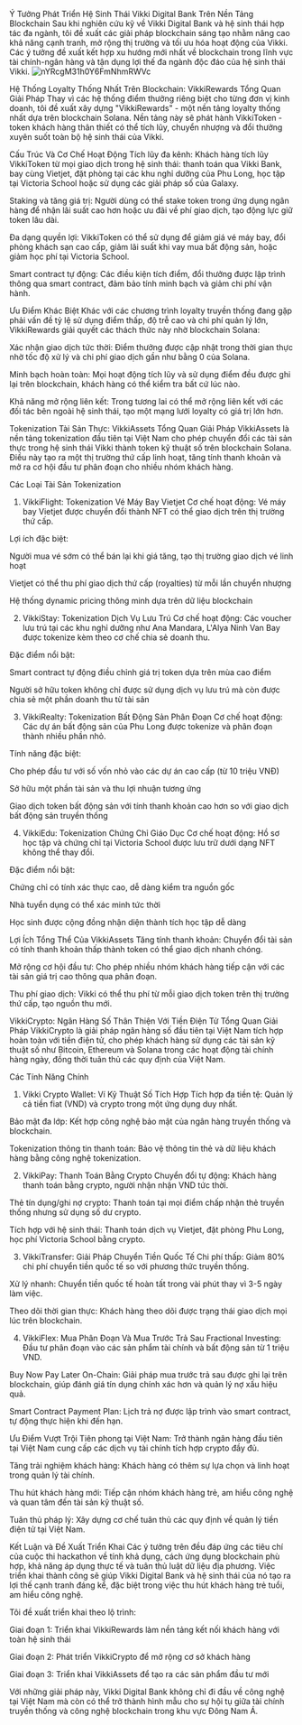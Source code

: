 Ý Tưởng Phát Triển Hệ Sinh Thái Vikki Digital Bank Trên Nền Tảng Blockchain
Sau khi nghiên cứu kỹ về Vikki Digital Bank và hệ sinh thái hợp tác đa ngành, tôi đề xuất các giải pháp blockchain sáng tạo nhằm nâng cao khả năng cạnh tranh, mở rộng thị trường và tối ưu hóa hoạt động của Vikki. Các ý tưởng đề xuất kết hợp xu hướng mới nhất về blockchain trong lĩnh vực tài chính-ngân hàng và tận dụng lợi thế đa ngành độc đáo của hệ sinh thái Vikki.
![nYRcgM31h0Y6FmNhmRWVc](https://github.com/user-attachments/assets/bf1df7bf-6d1e-4282-9d22-dd79618b5ab5)

Hệ Thống Loyalty Thống Nhất Trên Blockchain: VikkiRewards
Tổng Quan Giải Pháp
Thay vì các hệ thống điểm thưởng riêng biệt cho từng đơn vị kinh doanh, tôi đề xuất xây dựng "VikkiRewards" - một nền tảng loyalty thống nhất dựa trên blockchain Solana. Nền tảng này sẽ phát hành VikkiToken - token khách hàng thân thiết có thể tích lũy, chuyển nhượng và đổi thưởng xuyên suốt toàn bộ hệ sinh thái của Vikki.

Cấu Trúc Và Cơ Chế Hoạt Động
Tích lũy đa kênh: Khách hàng tích lũy VikkiToken từ mọi giao dịch trong hệ sinh thái: thanh toán qua Vikki Bank, bay cùng Vietjet, đặt phòng tại các khu nghỉ dưỡng của Phu Long, học tập tại Victoria School hoặc sử dụng các giải pháp số của Galaxy.

Staking và tăng giá trị: Người dùng có thể stake token trong ứng dụng ngân hàng để nhận lãi suất cao hơn hoặc ưu đãi về phí giao dịch, tạo động lực giữ token lâu dài.

Đa dạng quyền lợi: VikkiToken có thể sử dụng để giảm giá vé máy bay, đổi phòng khách sạn cao cấp, giảm lãi suất khi vay mua bất động sản, hoặc giảm học phí tại Victoria School.

Smart contract tự động: Các điều kiện tích điểm, đổi thưởng được lập trình thông qua smart contract, đảm bảo tính minh bạch và giảm chi phí vận hành.

Ưu Điểm Khác Biệt
Khác với các chương trình loyalty truyền thống đang gặp phải vấn đề tỷ lệ sử dụng điểm thấp, độ trễ cao và chi phí quản lý lớn, VikkiRewards giải quyết các thách thức này nhờ blockchain Solana:

Xác nhận giao dịch tức thời: Điểm thưởng được cập nhật trong thời gian thực nhờ tốc độ xử lý và chi phí giao dịch gần như bằng 0 của Solana.

Minh bạch hoàn toàn: Mọi hoạt động tích lũy và sử dụng điểm đều được ghi lại trên blockchain, khách hàng có thể kiểm tra bất cứ lúc nào.

Khả năng mở rộng liên kết: Trong tương lai có thể mở rộng liên kết với các đối tác bên ngoài hệ sinh thái, tạo một mạng lưới loyalty có giá trị lớn hơn.

Tokenization Tài Sản Thực: VikkiAssets
Tổng Quan Giải Pháp
VikkiAssets là nền tảng tokenization đầu tiên tại Việt Nam cho phép chuyển đổi các tài sản thực trong hệ sinh thái Vikki thành token kỹ thuật số trên blockchain Solana. Điều này tạo ra một thị trường thứ cấp linh hoạt, tăng tính thanh khoản và mở ra cơ hội đầu tư phân đoạn cho nhiều nhóm khách hàng.

Các Loại Tài Sản Tokenization
1. VikkiFlight: Tokenization Vé Máy Bay Vietjet
Cơ chế hoạt động: Vé máy bay Vietjet được chuyển đổi thành NFT có thể giao dịch trên thị trường thứ cấp.

Lợi ích đặc biệt:

Người mua vé sớm có thể bán lại khi giá tăng, tạo thị trường giao dịch vé linh hoạt

Vietjet có thể thu phí giao dịch thứ cấp (royalties) từ mỗi lần chuyển nhượng

Hệ thống dynamic pricing thông minh dựa trên dữ liệu blockchain

2. VikkiStay: Tokenization Dịch Vụ Lưu Trú
Cơ chế hoạt động: Các voucher lưu trú tại các khu nghỉ dưỡng như Ana Mandara, L'Alya Ninh Van Bay được tokenize kèm theo cơ chế chia sẻ doanh thu.

Đặc điểm nổi bật:

Smart contract tự động điều chỉnh giá trị token dựa trên mùa cao điểm

Người sở hữu token không chỉ được sử dụng dịch vụ lưu trú mà còn được chia sẻ một phần doanh thu từ tài sản

3. VikkiRealty: Tokenization Bất Động Sản Phân Đoạn
Cơ chế hoạt động: Các dự án bất động sản của Phu Long được tokenize và phân đoạn thành nhiều phần nhỏ.

Tính năng đặc biệt:

Cho phép đầu tư với số vốn nhỏ vào các dự án cao cấp (từ 10 triệu VNĐ)

Sở hữu một phần tài sản và thu lợi nhuận tương ứng

Giao dịch token bất động sản với tính thanh khoản cao hơn so với giao dịch bất động sản truyền thống

4. VikkiEdu: Tokenization Chứng Chỉ Giáo Dục
Cơ chế hoạt động: Hồ sơ học tập và chứng chỉ tại Victoria School được lưu trữ dưới dạng NFT không thể thay đổi.

Đặc điểm nổi bật:

Chứng chỉ có tính xác thực cao, dễ dàng kiểm tra nguồn gốc

Nhà tuyển dụng có thể xác minh tức thời

Học sinh được cộng đồng nhận diện thành tích học tập dễ dàng

Lợi Ích Tổng Thể Của VikkiAssets
Tăng tính thanh khoản: Chuyển đổi tài sản có tính thanh khoản thấp thành token có thể giao dịch nhanh chóng.

Mở rộng cơ hội đầu tư: Cho phép nhiều nhóm khách hàng tiếp cận với các tài sản giá trị cao thông qua phân đoạn.

Thu phí giao dịch: Vikki có thể thu phí từ mỗi giao dịch token trên thị trường thứ cấp, tạo nguồn thu mới.

VikkiCrypto: Ngân Hàng Số Thân Thiện Với Tiền Điện Tử
Tổng Quan Giải Pháp
VikkiCrypto là giải pháp ngân hàng số đầu tiên tại Việt Nam tích hợp hoàn toàn với tiền điện tử, cho phép khách hàng sử dụng các tài sản kỹ thuật số như Bitcoin, Ethereum và Solana trong các hoạt động tài chính hàng ngày, đồng thời tuân thủ các quy định của Việt Nam.

Các Tính Năng Chính
1. Vikki Crypto Wallet: Ví Kỹ Thuật Số Tích Hợp
Tích hợp đa tiền tệ: Quản lý cả tiền fiat (VND) và crypto trong một ứng dụng duy nhất.

Bảo mật đa lớp: Kết hợp công nghệ bảo mật của ngân hàng truyền thống và blockchain.

Tokenization thông tin thanh toán: Bảo vệ thông tin thẻ và dữ liệu khách hàng bằng công nghệ tokenization.

2. VikkiPay: Thanh Toán Bằng Crypto
Chuyển đổi tự động: Khách hàng thanh toán bằng crypto, người nhận nhận VND tức thời.

Thẻ tín dụng/ghi nợ crypto: Thanh toán tại mọi điểm chấp nhận thẻ truyền thống nhưng sử dụng số dư crypto.

Tích hợp với hệ sinh thái: Thanh toán dịch vụ Vietjet, đặt phòng Phu Long, học phí Victoria School bằng crypto.

3. VikkiTransfer: Giải Pháp Chuyển Tiền Quốc Tế
Chi phí thấp: Giảm 80% chi phí chuyển tiền quốc tế so với phương thức truyền thống.

Xử lý nhanh: Chuyển tiền quốc tế hoàn tất trong vài phút thay vì 3-5 ngày làm việc.

Theo dõi thời gian thực: Khách hàng theo dõi được trạng thái giao dịch mọi lúc trên blockchain.

4. VikkiFlex: Mua Phân Đoạn Và Mua Trước Trả Sau
Fractional Investing: Đầu tư phân đoạn vào các sản phẩm tài chính và bất động sản từ 1 triệu VND.

Buy Now Pay Later On-Chain: Giải pháp mua trước trả sau được ghi lại trên blockchain, giúp đánh giá tín dụng chính xác hơn và quản lý nợ xấu hiệu quả.

Smart Contract Payment Plan: Lịch trả nợ được lập trình vào smart contract, tự động thực hiện khi đến hạn.

Ưu Điểm Vượt Trội
Tiên phong tại Việt Nam: Trở thành ngân hàng đầu tiên tại Việt Nam cung cấp các dịch vụ tài chính tích hợp crypto đầy đủ.

Tăng trải nghiệm khách hàng: Khách hàng có thêm sự lựa chọn và linh hoạt trong quản lý tài chính.

Thu hút khách hàng mới: Tiếp cận nhóm khách hàng trẻ, am hiểu công nghệ và quan tâm đến tài sản kỹ thuật số.

Tuân thủ pháp lý: Xây dựng cơ chế tuân thủ các quy định về quản lý tiền điện tử tại Việt Nam.

Kết Luận và Đề Xuất Triển Khai
Các ý tưởng trên đều đáp ứng các tiêu chí của cuộc thi hackathon về tính khả dụng, cách ứng dụng blockchain phù hợp, khả năng áp dụng thực tế và tuân thủ luật dữ liệu địa phương. Việc triển khai thành công sẽ giúp Vikki Digital Bank và hệ sinh thái của nó tạo ra lợi thế cạnh tranh đáng kể, đặc biệt trong việc thu hút khách hàng trẻ tuổi, am hiểu công nghệ.

Tôi đề xuất triển khai theo lộ trình:

Giai đoạn 1: Triển khai VikkiRewards làm nền tảng kết nối khách hàng với toàn hệ sinh thái

Giai đoạn 2: Phát triển VikkiCrypto để mở rộng cơ sở khách hàng

Giai đoạn 3: Triển khai VikkiAssets để tạo ra các sản phẩm đầu tư mới

Với những giải pháp này, Vikki Digital Bank không chỉ đi đầu về công nghệ tại Việt Nam mà còn có thể trở thành hình mẫu cho sự hội tụ giữa tài chính truyền thống và công nghệ blockchain trong khu vực Đông Nam Á.
